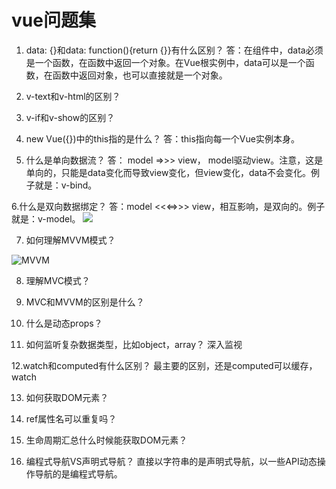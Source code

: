# vue问题集

1. data: {}和data: function(){return {}}有什么区别？
答：在组件中，data必须是一个函数，在函数中返回一个对象。在Vue根实例中，data可以是一个函数，在函数中返回对象，也可以直接就是一个对象。

2. v-text和v-html的区别？

3. v-if和v-show的区别？

4. new Vue({})中的this指的是什么？
答：this指向每一个Vue实例本身。

5. 什么是单向数据流？
答： model =>>> view， model驱动view。注意，这是单向的，只能是data变化而导致view变化，但view变化，data不会变化。例子就是：v-bind。

6.什么是双向数据绑定？
答：model <<<=>>> view，相互影响，是双向的。例子就是：v-model。
![](https://image-static.segmentfault.com/411/343/4113434341-5cd4339a9a8b5_articlex)

7. 如何理解MVVM模式？

![MVVM](https://image-static.segmentfault.com/298/848/298848890-5cd1a04b24333_articlex)

8. 理解MVC模式？

9. MVC和MVVM的区别是什么？

10. 什么是动态props？

11. 如何监听复杂数据类型，比如object，array？
深入监视

12.watch和computed有什么区别？
最主要的区别，还是computed可以缓存，watch

13. 如何获取DOM元素？

14. ref属性名可以重复吗？

15. 生命周期汇总什么时候能获取DOM元素？

16. 编程式导航VS声明式导航？
直接以字符串的是声明式导航，以一些API动态操作导航的是编程式导航。
